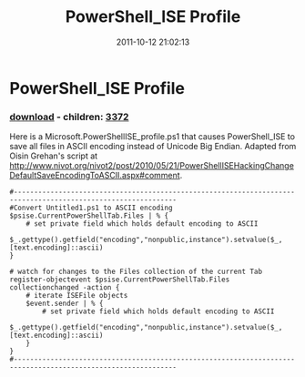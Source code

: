 ﻿---
pid:            3000
poster:         Richard Vantreas
title:          PowerShell_ISE Profile
date:           2011-10-12 21:02:13
format:         posh
parent:         0
parent:         0
children:       3372
---

# PowerShell_ISE Profile

### [download](3000.ps1) - children: [3372](3372.md)

Here is a Microsoft.PowerShellISE_profile.ps1 that causes PowerShell_ISE to save all files in ASCII encoding instead of Unicode Big Endian.  Adapted from Oisin Grehan's script at http://www.nivot.org/nivot2/post/2010/05/21/PowerShellISEHackingChangeDefaultSaveEncodingToASCII.aspx#comment.

```posh
#--------------------------------------------------------------------------------------------------------------
#Convert Untitled1.ps1 to ASCII encoding
$psise.CurrentPowerShellTab.Files | % { 
    # set private field which holds default encoding to ASCII 
    $_.gettype().getfield("encoding","nonpublic,instance").setvalue($_, [text.encoding]::ascii) 
} 

# watch for changes to the Files collection of the current Tab 
register-objectevent $psise.CurrentPowerShellTab.Files collectionchanged -action { 
    # iterate ISEFile objects 
    $event.sender | % { 
        # set private field which holds default encoding to ASCII 
        $_.gettype().getfield("encoding","nonpublic,instance").setvalue($_, [text.encoding]::ascii) 
    } 
}
#--------------------------------------------------------------------------------------------------------------

```
